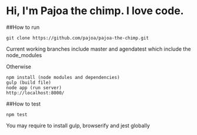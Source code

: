 # Hi, I'm Pajoa the chimp. I love code.

##How to run
```
git clone https://github.com/pajoa/pajoa-the-chimp.git
```
Current working branches include master and agendatest which include the node_modules

Otherwise
```
npm install (node modules and dependencies)
gulp (build file)
node app (run server)
http://localhost:8000/
```
##How to test
```
npm test
```
You may require to install gulp, browserify and jest globally
